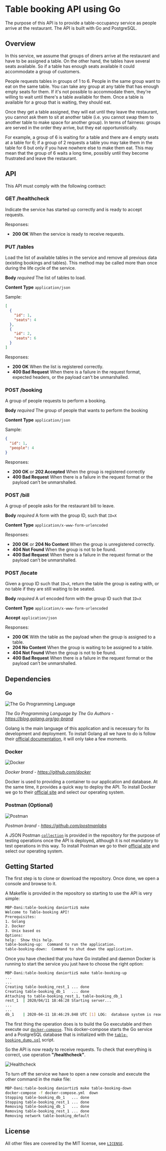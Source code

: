 # Table booking API using Go

The purpose of this API is to provide a table-occupancy service as people arrive at the restaurant.
The API is built with Go and PostgreSQL.

## Overview

In this service, we assume that groups of diners arrive at the restaurant and have to be assigned a table. On the other hand, the tables have several seats available. So if a table has enough seats available it could accommodate a group of customers.

People requests tables in groups of 1 to 6. People in the same group want to eat on the same table. You can take any group at any table that has enough empty seats for them. If it's not possible to accommodate them, they're willing to wait until 
there's a table available for them. Once a table is available for a group that is waiting, they should eat. 

Once they get a table assigned, they will eat until they leave the restaurant, you cannot ask them to sit at another table (i.e. you cannot swap them to another table to make space for another group). In terms of fairness: groups are served in the order they arrive, but they eat opportunistically.

For example, a group of 6 is waiting for a table and there are 4 empty seats at a table for 6; if a group of 2 requests a table you may take them in the table for 6 but only if you have nowhere else to make them eat. This may mean that the group of 6 waits a long time, possibly until they become frustrated and leave the restaurant.

## API

This API must comply with the following contract:

### GET /healthcheck

Indicate the service has started up correctly and is ready to accept requests.

Responses:

* **200 OK** When the service is ready to receive requests.

### PUT /tables

Load the list of available tables in the service and remove all previous data (existing bookings and tables). This method may be called more than once during the life cycle of the service.

**Body** _required_ The list of tables to load.

**Content Type** `application/json`

Sample:

```json
[
  {
    "id": 1,
    "seats": 4
  },
  {
    "id": 2,
    "seats": 6
  }
]
```

Responses:

* **200 OK** When the list is registered correctly.
* **400 Bad Request** When there is a failure in the request format, expected headers, or the payload can't be unmarshalled.

### POST /booking

A group of people requests to perform a booking.

**Body** _required_ The group of people that wants to perform the booking

**Content Type** `application/json`

Sample:

```json
{
  "id": 1,
  "people": 4
}
```

Responses:

* **200 OK** or **202 Accepted** When the group is registered correctly
* **400 Bad Request** When there is a failure in the request format or the payload can't be unmarshalled.

### POST /bill

A group of people asks for the restaurant bill to leave.

**Body** _required_ A form with the group ID, such that `ID=X`

**Content Type** `application/x-www-form-urlencoded`

Responses:

* **200 OK** or **204 No Content** When the group is unregistered correctly.
* **404 Not Found** When the group is not to be found.
* **400 Bad Request** When there is a failure in the request format or the payload can't be unmarshalled.

### POST /locate

Given a group ID such that `ID=X`, return the table the group is eating with, or no table if they are still waiting to be seated.

**Body** _required_ A url encoded form with the group ID such that `ID=X`

**Content Type** `application/x-www-form-urlencoded`

**Accept** `application/json`

Responses:

* **200 OK** With the table as the payload when the group is assigned to a table.
* **204 No Content** When the group is waiting to be assigned to a table.
* **404 Not Found** When the group is not to be found.
* **400 Bad Request** When there is a failure in the request format or the payload can't be unmarshalled.

## Dependencies

### Go

![The Go Programming Language](https://golang.org/lib/godoc/images/go-logo-blue.svg)

*The Go Programming Language by The Go Authors - https://blog.golang.org/go-brand*

Golang is the main language of this application and is necessary for its development and deployment.
To install Golang all we have to do is follow their <a href="https://golang.org/dl/" target="_blank">official documentation</a>, it will only take a few moments. 

### Docker

![Docker](https://avatars0.githubusercontent.com/u/5429470?s=200&v=4)

*Docker brand - https://github.com/docker*

Docker is used to providing a container to our application and database. At the same time, it provides a quick way to deploy the API. To install Docker we go to their <a href="https://www.docker.com/get-started" target="_blank">official site</a> and select our operating system.

### Postman (Optional)

![Postman](https://avatars3.githubusercontent.com/u/10251060?s=200&v=4)

*Postman brand - https://github.com/postmanlabs*

A JSON Postman [`collection`](./postman/table-booking.postman_collection.json) is provided in the repository for the purpose of testing operations once the API is deployed, although it is not mandatory to test operations in this way. To install Postman we go to their <a href="https://www.postman.com/downloads/" target="_blank">official site</a> and select our operating system.

## Getting Started

The first step is to clone or download the repository. Once done, we open a console and browse to it.

A Makefile is provided in the repository so starting to use the API is very simple:

```bash
MBP-Dani:table-booking daniortiz$ make
Welcome to Table-booking API!
Prerequisites:
1. Golang
2. Docker
3. Unix based os
Options:
help:  Show this help.
table-booking-up:  Command to run the application.
table-booking-down:  Command to shut down the application. 
```

Once you have checked that you have Go installed and daemon Docker is running to start the service you just have to choose the right option:

```bash
MBP-Dani:table-booking daniortiz$ make table-booking-up
...
...
Creating table-booking_rest_1 ... done
Creating table-booking_db_1   ... done
Attaching to table-booking_rest_1, table-booking_db_1
rest_1  | 2020/04/11 18:46:28 Starting server...
...
...
db_1    | 2020-04-11 18:46:29.848 UTC [1] LOG:  database system is ready to accept connections
```
The first thing the operation does is to build the Go executable and then execute our [`docker-compose`](./docker-compose.yml). This docker-compose starts the Go service and a PostgreSQL database that is initialized with the [`table-booking_dump.sql`](./table-booking_dump.sql) script.

So the API is now ready to receive requests. To check that everything is correct, use operation **"/healthcheck"**.

![Healthcheck](./postman/screenshot-healthcheck.png)

To turn off the service we have to open a new console and execute the other command in the make file:
```bash
MBP-Dani:table-booking daniortiz$ make table-booking-down
docker-compose -f docker-compose.yml  down
Stopping table-booking_db_1   ... done
Stopping table-booking_rest_1 ... done
Removing table-booking_db_1   ... done
Removing table-booking_rest_1 ... done
Removing network table-booking_default
```
## License

All other files are covered by the MIT license, see [`LICENSE`](./LICENSE).
